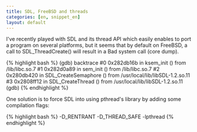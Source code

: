 ```yaml
---
title: SDL, FreeBSD and threads
categories: [en, snippet_en]
layout: default
---
```

I've recently played with SDL and its thread API
which easily enables to port a program on several
platforms, but it seems that by default on FreeBSD,
a call to SDL_ThreadCreate() will result in a 
Bad system call (core dump).

{% highlight bash %}
(gdb) backtrace
#0  0x282db16b in ksem_init () from /lib/libc.so.7
#1  0x282d0a89 in sem_init () from /lib/libc.so.7
#2  0x280db420 in SDL_CreateSemaphore () from /usr/local/lib/libSDL-1.2.so.11
#3  0x2808ff12 in SDL_CreateThread () from /usr/local/lib/libSDL-1.2.so.11
(gdb) 
{% endhighlight %}

One solution is to force SDL into using pthread's library
by adding some compilation flags:

{% highlight bash %}
-D_RENTRANT -D_THREAD_SAFE -lpthread
{% endhighlight %}
